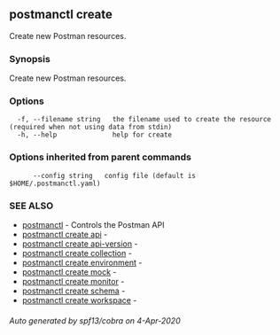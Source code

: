 ## postmanctl create

Create new Postman resources.

### Synopsis

Create new Postman resources.

### Options

```
  -f, --filename string   the filename used to create the resource (required when not using data from stdin)
  -h, --help              help for create
```

### Options inherited from parent commands

```
      --config string   config file (default is $HOME/.postmanctl.yaml)
```

### SEE ALSO

* [postmanctl](postmanctl.md)	 - Controls the Postman API
* [postmanctl create api](postmanctl_create_api.md)	 - 
* [postmanctl create api-version](postmanctl_create_api-version.md)	 - 
* [postmanctl create collection](postmanctl_create_collection.md)	 - 
* [postmanctl create environment](postmanctl_create_environment.md)	 - 
* [postmanctl create mock](postmanctl_create_mock.md)	 - 
* [postmanctl create monitor](postmanctl_create_monitor.md)	 - 
* [postmanctl create schema](postmanctl_create_schema.md)	 - 
* [postmanctl create workspace](postmanctl_create_workspace.md)	 - 

###### Auto generated by spf13/cobra on 4-Apr-2020
